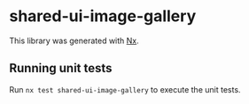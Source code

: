 # shared-ui-image-gallery

This library was generated with [Nx](https://nx.dev).

## Running unit tests

Run `nx test shared-ui-image-gallery` to execute the unit tests.
